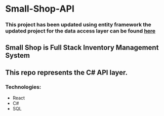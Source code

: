 # Small-Shop-API

### This project has been updated using entity framework the updated project for the data access layer can be found [here](https://github.com/hagansmith/SmallShopDAL)

## Small Shop is Full Stack Inventory Management System
## This repo represents the C# API layer.
### Technologies:
- React
- C#
- SQL
